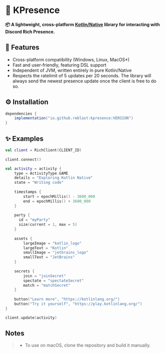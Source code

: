 # 🧩 KPresence

**📦 A lightweight, cross-platform [Kotlin/Native](https://kotlinlang.org/docs/native-overview.html) library for interacting with Discord Rich Presence.**

## 💎 Features
- Cross-platform compatibility (Windows, Linux, MacOS*)
- Fast and user-friendly, featuring DSL support
- Independent of JVM, written entirely in pure Kotlin/Native
- Respects the ratelimit of 5 updates per 20 seconds. The library will always send the newest presence update once the client is free to do so.

## ⚙️ Installation

```gradle
dependencies {
    implementation("io.github.reblast:kpresence:VERSION")
}
```

## ✨ Examples
```kt
val client = RichClient(CLIENT_ID)
  
client.connect()

val activity = activity {
    type = ActivityType.GAME
    details = "Exploring Kotlin Native"
    state = "Writing code"
    
    timestamps {
        start = epochMillis() - 3600_000
        end = epochMillis() + 3600_000
    }
    
    party {
      id = "myParty"
      size(current = 1, max = 5)
    }
    
    assets {
        largeImage = "kotlin_logo"
        largeText = "Kotlin"
        smallImage = "jetbrains_logo"
        smallText = "JetBrains"
    }
    
    secrets {
        join = "joinSecret"
        spectate = "spectateSecret"
        match = "matchSecret"
    }
    
    button("Learn more", "https://kotlinlang.org/")
    button("Try it yourself", "https://play.kotlinlang.org/")
}

client.update(activity)
```

## Notes
> * To use on macOS, clone the repository and build it manually.
